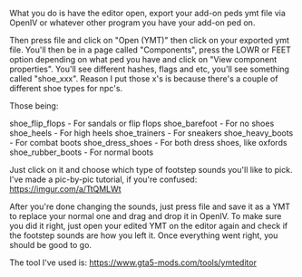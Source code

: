What you do is have the editor open, export your add-on peds ymt file via OpenIV or whatever other program you have your add-on ped on.

Then press file and click on "Open (YMT)" then click on your exported ymt file. You'll then be in a page called "Components", press the LOWR or FEET option depending on what ped you have and click on "View component properties".
You'll see different hashes, flags and etc, you'll see something called "shoe_xxx". Reason I put those x's is because there's a couple of different shoe types for npc's.

Those being:

shoe_flip_flops - For sandals or flip flops
shoe_barefoot - For no shoes
shoe_heels - For high heels
shoe_trainers - For sneakers
shoe_heavy_boots - For combat boots
shoe_dress_shoes - For both dress shoes, like oxfords
shoe_rubber_boots - For normal boots

Just click on it and choose which type of footstep sounds you'll like to pick.
I've made a pic-by-pic tutorial, if you're confused: https://imgur.com/a/TtQMLWt

After you're done changing the sounds, just press file and save it as a YMT to replace your normal one and drag and drop it in OpenIV. To make sure you did it right, just open your edited YMT on the editor again and check if the footstep sounds are how you left it. Once everything went right, you should be good to go.

The tool I've used is: https://www.gta5-mods.com/tools/ymteditor